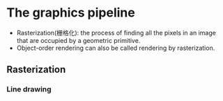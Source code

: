 # The graphics pipeline

- Rasterization(栅格化): the process of finding all the pixels in an image that are occupied by a geometric primitive.
- Object-order rendering can also be called rendering by rasterization.

## Rasterization

### Line drawing
